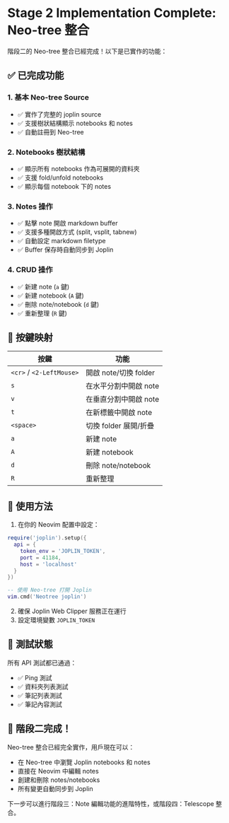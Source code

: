 # Stage 2 Implementation Complete: Neo-tree 整合

階段二的 Neo-tree 整合已經完成！以下是已實作的功能：

## ✅ 已完成功能

### 1. 基本 Neo-tree Source
- ✅ 實作了完整的 joplin source
- ✅ 支援樹狀結構顯示 notebooks 和 notes
- ✅ 自動註冊到 Neo-tree

### 2. Notebooks 樹狀結構
- ✅ 顯示所有 notebooks 作為可展開的資料夾
- ✅ 支援 fold/unfold notebooks
- ✅ 顯示每個 notebook 下的 notes

### 3. Notes 操作
- ✅ 點擊 note 開啟 markdown buffer
- ✅ 支援多種開啟方式 (split, vsplit, tabnew)
- ✅ 自動設定 markdown filetype
- ✅ Buffer 保存時自動同步到 Joplin

### 4. CRUD 操作
- ✅ 新建 note (`a` 鍵)
- ✅ 新建 notebook (`A` 鍵)  
- ✅ 刪除 note/notebook (`d` 鍵)
- ✅ 重新整理 (`R` 鍵)

## 🎯 按鍵映射

| 按鍵 | 功能 |
|------|------|
| `<cr>` / `<2-LeftMouse>` | 開啟 note/切換 folder |
| `s` | 在水平分割中開啟 note |
| `v` | 在垂直分割中開啟 note |
| `t` | 在新標籤中開啟 note |
| `<space>` | 切換 folder 展開/折疊 |
| `a` | 新建 note |
| `A` | 新建 notebook |
| `d` | 刪除 note/notebook |
| `R` | 重新整理 |

## 🚀 使用方法

1. 在你的 Neovim 配置中設定：
```lua
require('joplin').setup({
  api = {
    token_env = 'JOPLIN_TOKEN',
    port = 41184,
    host = 'localhost'
  }
})

-- 使用 Neo-tree 打開 Joplin
vim.cmd('Neotree joplin')
```

2. 確保 Joplin Web Clipper 服務正在運行
3. 設定環境變數 `JOPLIN_TOKEN`

## 🧪 測試狀態

所有 API 測試都已通過：
- ✅ Ping 測試
- ✅ 資料夾列表測試  
- ✅ 筆記列表測試
- ✅ 筆記內容測試

## 🎉 階段二完成！

Neo-tree 整合已經完全實作，用戶現在可以：
- 在 Neo-tree 中瀏覽 Joplin notebooks 和 notes
- 直接在 Neovim 中編輯 notes
- 創建和刪除 notes/notebooks
- 所有變更自動同步到 Joplin

下一步可以進行階段三：Note 編輯功能的進階特性，或階段四：Telescope 整合。